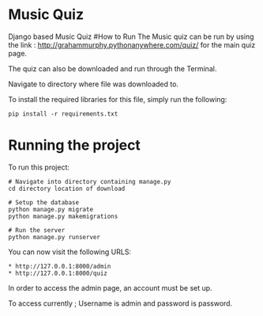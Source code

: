 # Music Quiz
Django based Music Quiz
#How to Run
The Music quiz can be run by using the link : http://grahammurphy.pythonanywhere.com/quiz/ for the main quiz page.


The quiz can also be downloaded and run through the Terminal.

Navigate to directory where file was downloaded to. 

To install the required libraries for this file, simply run the following:

    pip install -r requirements.txt
    
# Running the project

To run this project:

	# Navigate into directory containing manage.py
    cd directory location of download

    # Setup the database
    python manage.py migrate
    python manage.py makemigrations

    # Run the server
    python manage.py runserver
    
You can now visit the following URLS:

	* http://127.0.0.1:8000/admin
	* http://127.0.0.1:8000/quiz
	


In order to access the admin page, an account must be set up.

To access currently ; Username is admin and password is password.
